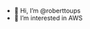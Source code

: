 - 👋 Hi, I’m @roberttoups
- 👀 I’m interested in AWS

<!---
roberttoups/roberttoups is a ✨ special ✨ repository because its `README.md` (this file) appears on your GitHub profile.
You can click the Preview link to take a look at your changes.
--->
